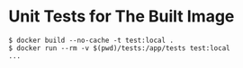 # Unit Tests for The Built Image

```shellsession
$ docker build --no-cache -t test:local .
$ docker run --rm -v $(pwd)/tests:/app/tests test:local
...
```
